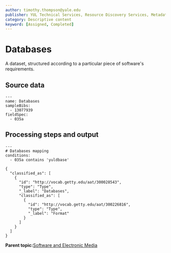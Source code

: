 ```yaml
---
author: timothy.thompson@yale.edu
publisher: YUL Technical Services, Resource Discovery Services, Metadata Services Unit
category: Descriptive content
keyword: [Assigned, Completed]
---
```


# Databases

A dataset, structured according to a particular piece of software's requirements.

## Source data

```
---
name: Databases
sampleBibs:
  - 13077939
fieldSpec:
  - 035a
```

## Processing steps and output

```
---
# Databases mapping
conditions:
  - 035a contains 'yuldbase'
```

```
{
  "classified_as": [
    {
      "id": "http://vocab.getty.edu/aat/300028543",
      "type": "Type",
      "_label": "Databases",
      "classified_as": [
        {
          "id": "http://vocab.getty.edu/aat/300226816",
          "type": "Type",
          "_label": "Format"
        }
      ]
    }
  ]    		
}
```

**Parent topic:**[Software and Electronic Media](../../tasks/supertypes/softwareformats.md)

